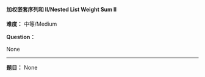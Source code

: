 #### 加权嵌套序列和 II/Nested List Weight Sum II
**难度：** 中等/Medium

**Question：** 

None

------

**题目：** 
None
